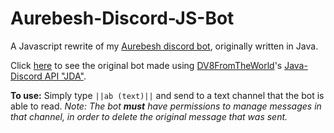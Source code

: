 # Aurebesh-Discord-JS-Bot
 A Javascript rewrite of my [Aurebesh discord bot](https://github.com/Raymond-exe/Aurebesh-DiscordBot), originally written in Java.

Click [here](https://github.com/Raymond-exe/Aurebesh-DiscordBot) to see the original bot made using [DV8FromTheWorld](https://github.com/DV8FromTheWorld)'s [Java-Discord API "JDA"](https://github.com/DV8FromTheWorld/JDA).

**To use:** Simply type `||ab (text)||` and send to a text channel that the bot is able to read. 
*Note: The bot **must** have permissions to manage messages in that channel, in order to delete the original message that was sent.*
